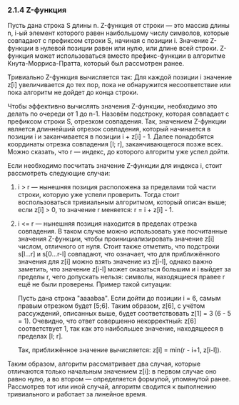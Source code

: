### 2.1.4 Z-функция
Пусть дана строка S длины n. Z-функция от строки — это массив длины n, i-ый элемент которого равен наибольшому числу символов, которые совпадают с префиксом строки S, начиная с позиции i. Значение Z-функции в нулевой позиции равен или нулю, или длине всей строки. Z-функция может использоваться вместо префикс-функции в алгоритме Кнута-Морриса-Пратта, который был рассмотрен ранее.


Тривиально Z-функция вычисляется так:
Для каждой позиции i значение z[i] увеличивается до тех пор, пока не обнаружится несоответствие или пока алгоритм не дойдет до конца строки.

Чтобы эффективно вычислять значения Z-функции, необходимо это делать по очереди от 1 до n-1. Назовём подстроку, которая совпадает с префиксом строки S, отрезком совпадения. Так, значением Z-функции является длиннейший отрезок совпадения, который начинается в позиции i и заканчивается в позиции i + z[i] - 1. Далее понадобятся координаты отрезка совпадения [l; r], заканчивающегося позже всех. Можно сказать, что r — индекс, до которого алгоритм уже успел дойти.

Если необходимо посчитать значение Z-функции для индекса i, стоит рассмотреть следующие случаи:

1. i > r — нынешняя позиция расположена за пределами той части строки, которую уже успели проверить. Тогда стоит воспользоваться тривиальным алгоритмом, который описан выше; если z[i] > 0, то значение r меняется: r = i + z[i] - 1. 
2. i <= r — нынешняя позиция находится в пределах отрезка совпадения. В таком случае можно использовать уже посчитанные значения Z-функции, чтобы проинициализировать значение z[i] числом, отличного от нуля. Стоит также отметить, что подстроки s[l...r] и s[0...r-l] совпадают, что означает, что для приближённого значения для z[i] можно взять значение из z[i-l], однако важно заметить, что значение z[i-l] может оказаться большим и i выйдет за пределы r, чего допускать нельзя: символы, находящиеся правее r ещё не были проверены. Пример такой ситуации:

    Пусть дана строка "aaaabaa". Если дойти до позиции i = 6, самым правым отрезком будет [5;6]. Таким образом, z[6], с учётом рассуждений, описанных выше, будет соответствовать z[1] = 3 (6 - 5 = 1). Очевидно, что ответ совершенно некорректный: z[6] соответствует 1, так как это наибольшее значение, находящееся в пределах [l; r]. 
  
    Так, приближённое значение вычисляется: z[i] = min(r - i+1, z[i-l]).
  
 Таким образом, алгоритм рассматривает два случая, которые отличаются только начальным значением z[i]: в первом случае оно равно нулю, а во втором — определяется формулой, упомянутой ранее. Рассмотрев тот или иной случай, алгоритм сводится к выполнению тривиального и работает за линейное время.
